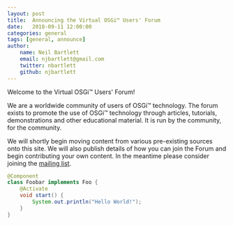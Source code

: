 ```yaml
---
layout: post
title:  Announcing the Virtual OSGi™ Users' Forum
date:   2018-09-11 12:00:00
categories: general
tags: [general, announce]
author:
    name: Neil Bartlett
    email: njbartlett@gmail.com
    twitter: nbartlett
    github: njbartlett
---
```


Welcome to the Virtual OSGi™ Users' Forum!

We are a worldwide community of users of OSGi™ technology. The forum exists to promote the use of OSGi™ technology through articles, tutorials, demonstrations and other educational material. It is run by the community, for the community.

We will shortly begin moving content from various pre-existing sources onto this site. We will also publish details of how you can join the Forum and begin contributing your own content. In the meantime please consider joining the [mailing list](https://groups.google.com/forum/#!forum/osgi-users-virtual).

```java
@Component
class Foobar implements Foo {
    @Activate
    void start() {
        System.out.println("Hello World!");
    }
}
```